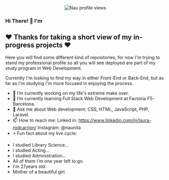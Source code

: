 <p align="center">
  <img src="https://komarev.com/ghpvc/?username=Nau-crc&color=grey" alt="Nau profile views" />
</p>

### Hi There! 👋 I'm

 <!-- _              ___        __    __    _______         ___
| |            /   \      |  |  |  |  |       \       /   \
| |           /  _  \     |  |  |  |  |  |_)  |      /  _  \
| |          /  /_\  \    |  |  |  |  |     _/      /  /_\  \
| |         /   ___   \   |  |  |  |  |  |\  \     /   ___   \
| |_____   /   /   \   \  |  \__/  |  |  | \  \   /   /   \   \
|_______| /___/     \___\  \______/   |__|  \__\ /___/     \___\  -->



## :heart: Thanks for taking a short view of my in-progress projects :heart:

Here you will find some different kind of repositories, for now I'm trying to stand my professional profile so all you will see deployed are part of my study program in Web Development.

Currently I'm looking to find my way in either Front-End or Back-End, but as far as I'm studying I'm more focused in enjoying the process.

- 🔭 I’m currently working on my life's extreme make over.
- 🌱 I’m currently learning Full Stack Web Development at Factoria F5- Barcelona.
- 💬 Ask me about Web development: CSS, HTML, JavaScript, PHP, Laravel.
- 📫 How to reach me: 
    Linked in: https://www.linkedin.com/in/laura-rodcarrion/
    Instagram: @naunita
- ⚡ Fun fact about my live cycle: 
<ul>
    <li>I studied Library Science...</li>
    <li>I studied Acting...</li>
    <li>I studied Administration...</li>
  <li>All of them I'm one year left to go.</li>
  <li>I'm 27years old.</li>
  <li>Mother of a beautiful girl.</li>
</ul>



<!--
**Nau-crc/Nau-crc** is a ✨ _special_ ✨ repository because its `README.md` (this file) appears on your GitHub profile.

Here are some ideas to get you started:

- 👯 I’m looking to collaborate on ...
- 🤔 I’m looking for help with ...
- 😄 Pronouns: ...

-->
